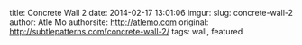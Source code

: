 title: Concrete Wall 2
date: 2014-02-17 13:01:06
imgur: 
slug: concrete-wall-2
author: Atle Mo
authorsite: http://atlemo.com
original: http://subtlepatterns.com/concrete-wall-2/
tags: wall, featured
